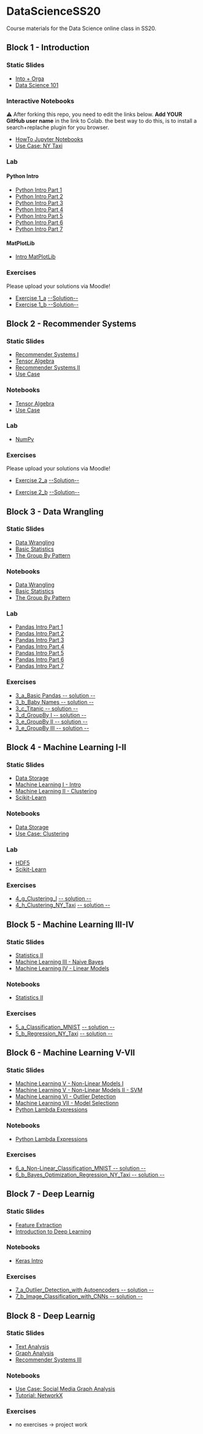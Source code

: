 # DataScienceSS20
Course materials for the Data Science online class in SS20.

## Block 1 - Introduction
### Static Slides
* [Into + Orga](Slides/01_a_Intro_and_Orga.pdf)
* [Data Science 101](Slides/01_b_Data_Science_101.pdf)

### Interactive Notebooks
:warning: After forking this repo, you need to edit the links below. **Add YOUR GitHub user name** in the link to Colab. the  best way to do this, is to install a search+replache plugin for you browser.

* [HowTo Jupyter Notebooks](https://colab.research.google.com/github/anakinsbrn/DataScienceSS20/blob/master/Notebooks/01_a_Jupyter-Intro.ipynb)
* [Use Case: NY Taxi](https://colab.research.google.com/github/anakinsbrn/DataScienceSS20/blob/master/Notebooks/01_b_UseCase_NY_Taxi.ipynb)

### Lab
#### Python Intro
* [Python Intro Part 1](https://colab.research.google.com/github/anakinsbrn/DataScienceSS20/blob/master/Notebooks/01_c_Python-Intro/01_variables.ipynb)
* [Python Intro Part 2](https://colab.research.google.com/github/anakinsbrn/DataScienceSS20/blob/master/Notebooks/01_c_Python-Intro/02_strings.ipynb)
* [Python Intro Part 3](https://colab.research.google.com/github/anakinsbrn/DataScienceSS20/blob/master/Notebooks/01_c_Python-Intro/03_data_structures.ipynb)
* [Python Intro Part 4](https://colab.research.google.com/github/anakinsbrn/DataScienceSS20/blob/master/Notebooks/01_c_Python-Intro/04_control_flow.ipynb)
* [Python Intro Part 5](https://colab.research.google.com/github/anakinsbrn/DataScienceSS20/blob/master/Notebooks/01_c_Python-Intro/05_functions.ipynb)
* [Python Intro Part 6](https://colab.research.google.com/github/anakinsbrn/DataScienceSS20/blob/master/Notebooks/01_c_Python-Intro/06_classes.ipynb)
* [Python Intro Part 7](https://colab.research.google.com/github/anakinsbrn/DataScienceSS20/blob/master/Notebooks/01_c_Python-Intro/07_modules.ipynb)
#### MatPlotLib
* [Intro MatPlotLib](https://colab.research.google.com/github/anakinsbrn/DataScienceSS20/blob/master/Notebooks/01_d_MatplotLib-Intro/Matplotlib-Intro.ipynb)

### Exercises
Please upload your solutions via Moodle!
* [Exercise 1_a](https://colab.research.google.com/github/anakinsbrn/DataScienceSS20/blob/master/Exercises/1_a_Python.ipynb) [--Solution--](https://colab.research.google.com/github/anakinsbrn/DataScienceSS20/blob/master/Exercises/1_a_Solution.ipynb)
* [Exercise 1_b](https://colab.research.google.com/github/anakinsbrn/DataScienceSS20/blob/master/Exercises/1_b_MatplotLib.ipynb)[ --Solution--](https://colab.research.google.com/github/anakinsbrn/DataScienceSS20/blob/master/Exercises/1_b-Solution.ipynb)

## Block 2 - Recommender Systems

### Static Slides
* [Recommender Systems I](Slides/02_a_Recommender_Systems_I.pdf)
* [Tensor Algebra](Slides/02_b_Tensor_Algebra.pdf )
* [Recommender Systems II](Slides/02_c_Recommender_Systems_II.pdf)
* [Use Case](Slides/02_d_Use_Case_Recommender_System.pdf)

### Notebooks
* [Tensor Algebra](https://colab.research.google.com/github/anakinsbrn/DataScienceSS20/blob/master/Notebooks/02_b_Tensor_Algebra.ipynb)
* [Use Case](https://colab.research.google.com/github/anakinsbrn/DataScienceSS20/blob/master/Notebooks/02_c_UseCase_RecommendationSystems.ipynb)

### Lab
* [NumPy](https://colab.research.google.com/github/anakinsbrn/DataScienceSS20/blob/master/Notebooks/02_d_Numpy.ipynb)


### Exercises
Please upload your solutions via Moodle!
* [Exercise 2_a](https://colab.research.google.com/github/anakinsbrn/DataScienceSS20/blob/master/Exercises/2_a_Numpy.ipynb) [--Solution--](https://colab.research.google.com/github/anakinsbrn/DataScienceSS20/blob/master/Exercises/2_a_Solution.ipynb)

* [Exercise 2_b](https://colab.research.google.com/github/anakinsbrn/DataScienceSS20/blob/master/Exercises/2_b_Recommender_SVD.ipynb) [--Solution--](https://colab.research.google.com/github/anakinsbrn/DataScienceSS20/blob/master/Exercises/2_b-Solution.ipynb)


## Block 3 - Data Wrangling

### Static Slides
* [Data Wrangling](Slides/03_a_Data_Wrangling.pdf)
* [Basic Statistics](Slides/03_b_Basic_Statistics.pdf)
* [The Group By Pattern](Slides/03_c_Group_By.pdf)


### Notebooks
* [Data Wrangling](https://colab.research.google.com/github/anakinsbrn/DataScienceSS20/blob/master/Notebooks/3_a_Data_Wrangling.ipynb)
* [Basic Statistics](https://colab.research.google.com/github/anakinsbrn/DataScienceSS20/blob/master/Notebooks/3_b_Basic_Statistics.ipynb)
* [The Group By Pattern](https://colab.research.google.com/github/anakinsbrn/DataScienceSS20/blob/master/Notebooks/3_c_GroupBy.ipynb)

### Lab
* [Pandas Intro Part 1](https://colab.research.google.com/github/anakinsbrn/DataScienceSS20/blob/master/Notebooks/03_c_Pandas-Intro/pandas_01.ipynb)
* [Pandas Intro Part 2](https://colab.research.google.com/github/anakinsbrn/DataScienceSS20/blob/master/Notebooks/03_c_Pandas-Intro/pandas_02.ipynb)
* [Pandas Intro Part 3](https://colab.research.google.com/github/anakinsbrn/DataScienceSS20/blob/master/Notebooks/03_c_Pandas-Intro/pandas_03.ipynb)
* [Pandas Intro Part 4](https://colab.research.google.com/github/anakinsbrn/DataScienceSS20/blob/master/Notebooks/03_c_Pandas-Intro/pandas_04.ipynb)
* [Pandas Intro Part 5](https://colab.research.google.com/github/anakinsbrn/DataScienceSS20/blob/master/Notebooks/03_c_Pandas-Intro/pandas_05.ipynb)
* [Pandas Intro Part 6](https://colab.research.google.com/github/anakinsbrn/DataScienceSS20/blob/master/Notebooks/03_c_Pandas-Intro/pandas_06.ipynb)
* [Pandas Intro Part 7](https://colab.research.google.com/github/anakinsbrn/DataScienceSS20/blob/master/Notebooks/03_c_Pandas-Intro/pandas_07.ipynb)

### Exercises
* [3_a_Basic Pandas](https://colab.research.google.com/github/anakinsbrn/DataScienceSS20/blob/master/Exercises/3_a_Basic_Pandas.ipynb)[ -- solution --](https://colab.research.google.com/github/anakinsbrn/DataScienceSS20/blob/master/Exercises/3_a_solution.ipynb)
* [3_b_Baby Names](https://colab.research.google.com/github/anakinsbrn/DataScienceSS20/blob/master/Exercises/3_b_Baby_Names.ipynb)[ -- solution --](https://colab.research.google.com/github/anakinsbrn/DataScienceSS20/blob/master/Exercises/3_b_solution.ipynb)
* [3_c_Titanic](https://colab.research.google.com/github/anakinsbrn/DataScienceSS20/blob/master/Exercises/3_c_Titanic.ipynb )[ -- solution --](https://colab.research.google.com/github/anakinsbrn/DataScienceSS20/blob/master/Exercises/3_c_solution.ipynb)
* [3_d_GroupBy I](https://colab.research.google.com/github/anakinsbrn/DataScienceSS20/blob/master/Exercises/3_d_GroupBy_I.ipynb)[ -- solution -- ](https://colab.research.google.com/github/anakinsbrn/DataScienceSS20/blob/master/Exercises/3_d_solution.ipynb)
* [3_e_GroupBy II](https://colab.research.google.com/github/anakinsbrn/DataScienceSS20/blob/master/Exercises/3_e_GroupBy_II.ipynb)[ -- solution --](https://colab.research.google.com/github/anakinsbrn/DataScienceSS20/blob/master/Exercises/3_e_solution.ipynb)
* [3_e_GroupBy III](https://colab.research.google.com/github/anakinsbrn/DataScienceSS20/blob/master/Exercises/3_f_GroupBy_II.ipynb)[ -- solution --](https://colab.research.google.com/github/anakinsbrn/DataScienceSS20/blob/master/Exercises/3_f_solution.ipynb)

## Block 4 - Machine Learning I-II

### Static Slides
* [Data Storage](Slides/04_a_Data_Storage.pdf)
* [Machine Learning I - Intro](Slides/04-b_Machine_Learning_I.pdf)
* [Machine Learning II - Clustering](Slides/04_c_Machine_Learning_II.pdf)
* [Scikit-Learn](Slides/04_f_Lab_Scikit-Learn.pdf)


### Notebooks
* [Data Storage](https://colab.research.google.com/github/anakinsbrn/DataScienceSS20/blob/master/Notebooks/04_a_Data_Storage.ipynb)
* [Use Case: Clustering](https://colab.research.google.com/github/anakinsbrn/DataScienceSS20/blob/master/Notebooks/04_d_UseCase_NY_Taxy_II.ipynb)

### Lab
* [HDF5](https://colab.research.google.com/github/anakinsbrn/DataScienceSS20/blob/master/Notebooks/04_e_Lab_HDF5.ipynb)
* [Scikit-Learn](https://colab.research.google.com/github/anakinsbrn/DataScienceSS20/blob/master/Notebooks/04_f_Lab_Scikit_Learn.ipynb)


### Exercises
* [4_g_Clustering_I](https://colab.research.google.com/github/anakinsbrn/DataScienceSS20/blob/master/Exercises/4_g_Clustering_I.ipynb) [ -- solution --](https://colab.research.google.com/github/anakinsbrn/DataScienceSS20/blob/master/Exercises/4_g_Clustering_I_solution.ipynb)
* [4_h_Clustering_NY_Taxi](https://colab.research.google.com/github/anakinsbrn/DataScienceSS20/blob/master/Exercises/4_h_Clustering_II_NY_Taxy_II.ipynb) [ -- solution --](https://colab.research.google.com/github/anakinsbrn/DataScienceSS20/blob/master/Exercises/4_h_Clustering_II_NY_Taxy_II_solution.ipynb)


## Block 5 - Machine Learning III-IV

### Static Slides
* [Statistics II](Slides/05_a_Statistics_II.pdf)
* [Machine Learning III - Naive Bayes](Slides/05_b_Machine_Learning_III_bayes.pdf)
* [Machine Learning IV - Linear Models](Slides/05_c_Machine_Learning_IV_linear.pdf)


### Notebooks
* [Statistics II](https://colab.research.google.com/github/anakinsbrn/DataScienceSS20/blob/master/Notebooks/05_a_Statistics_Part_II.ipynb)

### Exercises
* [5_a_Classification_MNIST](https://colab.research.google.com/github/anakinsbrn/DataScienceSS20/blob/master/Exercises/5_a_Classification.ipynb)  [ -- solution --](https://colab.research.google.com/github/anakinsbrn/DataScienceSS20/blob/master/Exercises/5_a_Classification_solution.ipynb)
* [5_b_Regression_NY_Taxi](https://colab.research.google.com/github/anakinsbrn/DataScienceSS20/blob/master/Exercises/5_b_Regression_NY_Taxy.ipynb)  [ -- solution --](https://colab.research.google.com/github/anakinsbrn/DataScienceSS20/blob/master/Exercises/5_b_Regression_NY_Taxi_solution.ipynb)


## Block 6 - Machine Learning V-VII

### Static Slides
* [Machine Learning V - Non-Linear Models I](Slides/06_a_Machine_Learning_V_nonlinear_models_part_I.pdf)
* [Machine Learning V - Non-Linear Models II - SVM](Slides/06_b_Machine_Learning_V_nonlinear_models_part_II.pdf)
* [Machine Learning VI - Outlier Detection](Slides/06_c_Machine_Learning_VI_outlier_detection.pdf)
* [Machine Learning VII - Model Selectionn](Slides/06_d_Machine_Learning_VII_Model_Selection.pdf)
* [Python Lambda Expressions](Slides/06_e_Python_lambda.pdf)

### Notebooks
* [Python Lambda Expressions](https://colab.research.google.com/github/anakinsbrn/DataScienceSS20/blob/master/Notebooks/06_Lambda_Operators.ipynb)

### Exercises
* [6_a_Non-Linear_Classification_MNIST](https://colab.research.google.com/github/anakinsbrn/DataScienceSS20/blob/master/Exercises/6_a_Non-Linear_Classification.ipynb)[ -- solution --](https://colab.research.google.com/github/anakinsbrn/DataScienceSS20/blob/master/Exercises/6_a_Non-Linear_Classification_solution.ipynb)
* [6_b_Bayes_Optimization_Regression_NY_Taxi](https://colab.research.google.com/github/anakinsbrn/DataScienceSS20/blob/master/Exercises/6_b_AutoSkLearn_Regression_NY_Taxy.ipynb)[ -- solution --](https://colab.research.google.com/github/anakinsbrn/DataScienceSS20/blob/master/Exercises/6_b_AutoSkLearn_Regression_NY_Taxy_solution.ipynb)

## Block 7 - Deep Learnig

### Static Slides
* [Feature Extraction ](Slides/07_a_Machine_Learning_VII_Feature_Extraction.pdf)
* [Introduction to Deep Learning](Slides/07_b_Deep_Learning_Introduction.pdf)

### Notebooks
* [Keras Intro](https://colab.research.google.com/github/anakinsbrn/DataScienceSS20/blob/master/Notebooks/07_c_keras_intro.ipynb)

### Exercises
* [7_a_Outlier_Detection_with Autoencoders](https://colab.research.google.com/github/anakinsbrn/DataScienceSS20/blob/master/Exercises/7_a_Autoencoder.ipynb)[ -- solution --](https://colab.research.google.com/github/anakinsbrn/DataScienceSS20/blob/master/Exercises/7_a_Autoencoder_solution.ipynb)
* [7_b_Image_Classification_with_CNNs](https://colab.research.google.com/github/anakinsbrn/DataScienceSS20/blob/master/Exercises/7_b_CNNs.ipynb)[ -- solution --](https://colab.research.google.com/github/anakinsbrn/DataScienceSS20/blob/master/Exercises/7_b_CNNs_solution.ipynb)


## Block 8 - Deep Learnig

### Static Slides
* [Text Analysis](Slides/08_a_Text_Analysis.pdf)
* [Graph Analysis](Slides/08_b_Graph_Analysis.pdf)
* [Recommender Systems III](Slides/08_c_Recommender_Systems_III.pdf)


### Notebooks
* [Use Case: Social Media Graph Analysis](https://colab.research.google.com/github/anakinsbrn/DataScienceSS20/blob/master/Notebooks/08_c_Network_Usecase.ipynb)
* [Tutorial: NetworkX](https://colab.research.google.com/github/anakinsbrn/DataScienceSS20/blob/master/Notebooks/08_b_NetworkX_Tutorial.ipynb)

### Exercises
* no exercises -> project work
